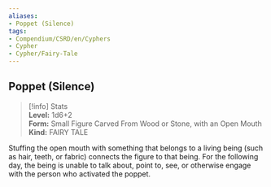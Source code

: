 ```yaml
---
aliases:
- Poppet (Silence)
tags:
- Compendium/CSRD/en/Cyphers
- Cypher
- Cypher/Fairy-Tale
---
```


  
## Poppet (Silence)  
>[!info] Stats  
> **Level:** 1d6+2  
> **Form:** Small Figure Carved From Wood or Stone, with an Open Mouth  
> **Kind:** FAIRY TALE
  
Stuffing the open mouth with something that belongs to a living being (such as hair, teeth, or fabric) connects the figure to that being. For the following day, the being is unable to talk about, point to, see, or otherwise engage with the person who activated the poppet.